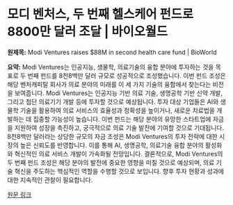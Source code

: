 # 모디 벤처스, 두 번째 헬스케어 펀드로 8800만 달러 조달 | 바이오월드

**원제목:** Modi Ventures raises $88M in second health care fund | BioWorld

**요약:** Modi Ventures는 인공지능, 생물학, 의료기술의 융합 분야에 투자하는 것을 목표로 두 번째 펀드를 8천8백만 달러 규모로 성공적으로 조성했습니다.  이번 펀드 조성은 해당 벤처캐피탈 회사가 의료 분야의 미래를 이 세 가지 기술의 융합에서 찾는다는 비전을 보여줍니다.  Modi Ventures는 인공지능 기반 의료 기술, 생명공학 기반 신약 개발, 그리고 첨단 의료기기 개발 등에 투자할 것으로 예상됩니다.  투자 대상 기업들은 AI와 생물학 기술을 활용하여 의료 서비스의 효율성과 정확성을 높이거나, 새로운 치료법을 개발하는 데 집중할 가능성이 높습니다.  이번 펀드는 해당 분야의 유망한 스타트업에 자금을 지원하여 성장을 촉진하고, 궁극적으로 의료 기술 발전에 기여할 것으로 기대됩니다.  8천8백만 달러라는 상당한 규모의 자금 조성은  Modi Ventures의 투자 전략에 대한 시장의 높은 신뢰도를 반영합니다.  이를 통해  AI, 생명공학, 의료기술 융합 분야의 활성화와 혁신적인 의료 서비스 개발이 가속화될 전망입니다.  결론적으로, Modi Ventures의 두 번째 펀드 조성은 해당 분야의 발전에 중요한 영향을 미칠 것으로 예상되며,  의료 기술 혁신을 주도하는 핵심적인 역할을 수행할 것으로 보입니다.  향후 투자 현황과 성과에 대한 지속적인 관찰이 필요합니다.

[원문 링크](https://www.bioworld.com/articles/722092-modi-ventures-raises-88m-in-second-health-care-fund)
